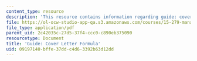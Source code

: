 ```yaml
---
content_type: resource
description: 'This resource contains information regarding guide: cover letter formula.'
file: https://ol-ocw-studio-app-qa.s3.amazonaws.com/courses/15-279-management-communication-for-undergraduates-fall-2012/09197140bffe37ddc4d63392b63d12dd_MIT15_279F12_coverLttrFmla.pdf
file_type: application/pdf
parent_uid: 2c42035c-27d5-37f4-ccc0-c890eb375090
resourcetype: Document
title: 'Guide: Cover Letter Formula'
uid: 09197140-bffe-37dd-c4d6-3392b63d12dd
---
```

